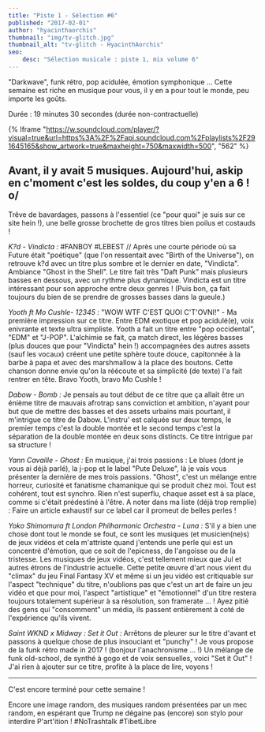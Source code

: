 ```yaml
---
title: "Piste 1 - Sélection #6"
published: "2017-02-01"
author: "hyacinthaorchis"
thumbnail: "img/tv-glitch.jpg"
thumbnail_alt: "tv-glitch - HyacinthAorchis"
seo:
    desc: "Sélection musicale : piste 1, mix volume 6"
---
```


"Darkwave", funk rétro, pop acidulée, émotion symphonique ... Cette semaine est riche en musique pour vous, il y en a pour tout le monde, peu importe les goûts.

Durée : 19 minutes 30 secondes (durée non-contractuelle)

{% Iframe "https://w.soundcloud.com/player/?visual=true&url=https%3A%2F%2Fapi.soundcloud.com%2Fplaylists%2F291645165&show_artwork=true&maxheight=750&maxwidth=500", "562" %}

## Avant, il y avait 5 musiques. Aujourd'hui, askip en c'moment c'est les soldes, du coup y'en a 6 ! o/

Trêve de bavardages, passons à l'essentiel (ce "pour quoi" je suis sur ce site hein !), une belle grosse brochette de gros titres bien poilus et costauds !

_K?d - Vindicta :_ #FANBOY #LEBEST // Après une courte période où sa Future était "poétique" (que l'on ressentait avec "Birth of the Universe"), on retrouve k?d avec un titre plus sombre et le dernier en date, "Vindicta". Ambiance "Ghost in the Shell". Le titre fait très "Daft Punk" mais plusieurs basses en dessous, avec un rythme plus dynamique. Vindicta est un titre intéressant pour son approche entre deux genres ! (Puis bon, ça fait toujours du bien de se prendre de grosses basses dans la gueule.)

_Yooth ft Mo Cushle- 12345 :_ "WOW WTF C'EST QUOI C'T'OVNI!" - Ma première impression sur ce titre. Entre EDM exotique et pop acidulé(e), voix enivrante et texte ultra simpliste. Yooth a fait un titre entre "pop occidental", "EDM" et "J-POP". L'alchimie se fait, ça match direct, les légères basses (plus douces que pour "Vindicta" hein !) accompagnées des autres assets (sauf les vocaux) créent une petite sphère toute douce, capitonnée à la barbe à papa et avec des marshmallow à la place des boutons. Cette chanson donne envie qu'on la réécoute et sa simplicité (de texte) l'a fait rentrer en tête. Bravo Yooth, bravo Mo Cushle !

_Dabow - Bomb :_ Je pensais au tout début de ce titre que ça allait être un énième titre de mauvais afrotrap sans conviction et ambition, n'ayant pour but que de mettre des basses et des assets urbains mais pourtant, il m'intrigue ce titre de Dabow. L'instru' est calquée sur deux temps, le premier temps c'est la double montée et le second temps c'est la séparation de la double montée en deux sons distincts. Ce titre intrigue par sa structure !

_Yann Cavaille - Ghost :_ En musique, j'ai trois passions : Le blues (dont je vous ai déjà parlé), la j-pop et le label "Pute Deluxe", là je vais vous présenter la dernière de mes trois passions. "Ghost", c'est un mélange entre horreur, curiosité et fanatisme chamanique qui se produit chez moi. Tout est cohérent, tout est synchro. Rien n'est superflu, chaque asset est à sa place, comme si c'était prédestiné à l'être. A noter dans ma liste (déjà trop remplie) : Faire un article exhaustif sur ce label car il promeut de belles perles !

_Yoko Shimomura ft London Philharmonic Orchestra - Luna :_ S'il y a bien une chose dont tout le monde se fout, ce sont les musiques (et musicien(ne)s) de jeux vidéos et cela m'attriste quand j'entends une perle qui est un concentré d'émotion, que ce soit de l'epicness, de l'angoisse ou de la tristesse. Les musiques de jeux vidéos, c'est tellement mieux que Jul et autres étrons de l'industrie actuelle. Cette petite œuvre d'art nous vient du "climax" du jeu Final Fantasy XV et même si un jeu vidéo est critiquable sur l'aspect "technique" du titre, n'oublions pas que c'est un art de faire un jeu vidéo et que pour moi, l'aspect "artistique" et "émotionnel" d'un titre restera toujours totalement supérieur à sa résolution, son framerate ... ! Ayez pitié des gens qui "consomment" un média, ils passent entièrement à coté de l'expérience qu'ils vivent.

_Saint WKND x Midway : Set it Out :_ Arrêtons de pleurer sur le titre d'avant et passons à quelque chose de plus insouciant et "punchy" ! Je vous propose de la funk rétro made in 2017 ! (bonjour l'anachronisme ... !) Un mélange de funk old-school, de synthé à gogo et de voix sensuelles, voici "Set it Out" ! J'ai rien à ajouter sur ce titre, profite à la place de lire, voyons !

* * *

C'est encore terminé pour cette semaine !

Encore une image random, des musiques random présentées par un mec random, en espérant que Trump ne dégaine pas (encore) son stylo pour interdire P'art'ition ! #NoTrashtalk #TibetLibre
